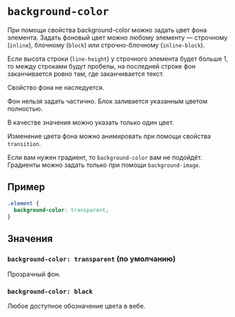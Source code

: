 # `background-color`

При помощи свойства background-color можно задать цвет фона элемента. Задать фоновый цвет можно любому элементу — строчному (`inline`), блочному (`block`) или строчно-блочному (`inline-block`).

Если высота строки (`line-height`) у строчного элемента будет больше 1, то между строками будут пробелы, на последней строке фон заканчивается ровно там, где заканчивается текст.

Свойство фона не наследуется.

Фон нельзя задать частично. Блок заливается указанным цветом полностью.

В качестве значения можно указать только один цвет.

Изменение цвета фона можно анимировать при помощи свойства `transition`.

Если вам нужен градиент, то `background-color` вам не подойдёт. Градиенты можно задать только при помощи `background-image`.

## Пример

```css
.element {
  background-color: transparent;
}
```

## Значения

### `background-color: transparent` (по умолчанию)

Прозрачный фон.

### `background-color: black`

Любое доступное обозначение цвета в вебе.
